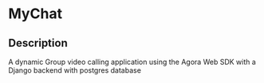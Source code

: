 # MyChat

## Description 
A dynamic Group video calling application using the Agora Web SDK with a Django backend with postgres database




